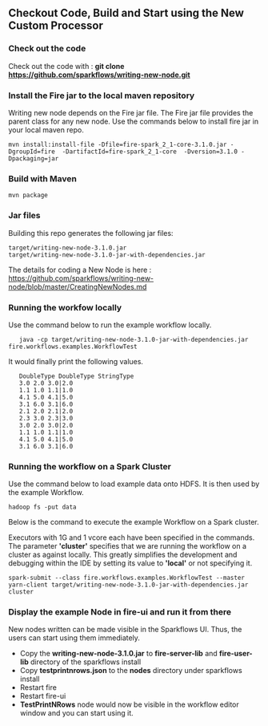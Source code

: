 ## Checkout Code, Build and Start using the New Custom Processor

### Check out the code

Check out the code with : **git clone https://github.com/sparkflows/writing-new-node.git**

### Install the Fire jar to the local maven repository

Writing new node depends on the Fire jar file. The Fire jar file provides the parent class for any new node. Use the commands below to install  fire jar in your local maven repo.

    mvn install:install-file -Dfile=fire-spark_2_1-core-3.1.0.jar -DgroupId=fire  -DartifactId=fire-spark_2_1-core  -Dversion=3.1.0 -Dpackaging=jar
    
### Build with Maven

    mvn package

### Jar files

Building this repo generates the following jar files:

	target/writing-new-node-3.1.0.jar
	target/writing-new-node-3.1.0-jar-with-dependencies.jar

The details for coding a New Node is here : https://github.com/sparkflows/writing-new-node/blob/master/CreatingNewNodes.md

### Running the workfow locally

Use the command below to run the example workflow locally.

       java -cp target/writing-new-node-3.1.0-jar-with-dependencies.jar fire.workflows.examples.WorkflowTest

It would finally print the following values.

       DoubleType DoubleType StringType 
       3.0 2.0 3.0|2.0 
       1.1 1.0 1.1|1.0 
       4.1 5.0 4.1|5.0 
       3.1 6.0 3.1|6.0 
       2.1 2.0 2.1|2.0 
       2.3 3.0 2.3|3.0 
       3.0 2.0 3.0|2.0 
       1.1 1.0 1.1|1.0 
       4.1 5.0 4.1|5.0 
       3.1 6.0 3.1|6.0 

### Running the workflow on a Spark Cluster

Use the command below to load example data onto HDFS. It is then used by the example Workflow.

	hadoop fs -put data

Below is the command to execute the example Workflow on a Spark cluster. 

Executors with 1G and 1 vcore each have been specified in the commands. The parameter **'cluster'** specifies that we are running the workflow on a cluster as against locally. This greatly simplifies the development and debugging within the IDE by setting its value to **'local'** or not specifying it.

	spark-submit --class fire.workflows.examples.WorkflowTest --master yarn-client target/writing-new-node-3.1.0-jar-with-dependencies.jar cluster


### Display the example Node in fire-ui and run it from there

New nodes written can be made visible in the Sparkflows UI. Thus, the users can start using them immediately.

* Copy the **writing-new-node-3.1.0.jar** to **fire-server-lib** and **fire-user-lib** directory of the sparkflows install
* Copy **testprintnrows.json** to the **nodes** directory under sparkflows install
* Restart fire
* Restart fire-ui
* **TestPrintNRows** node would now be visible in the workflow editor window and you can start using it.


